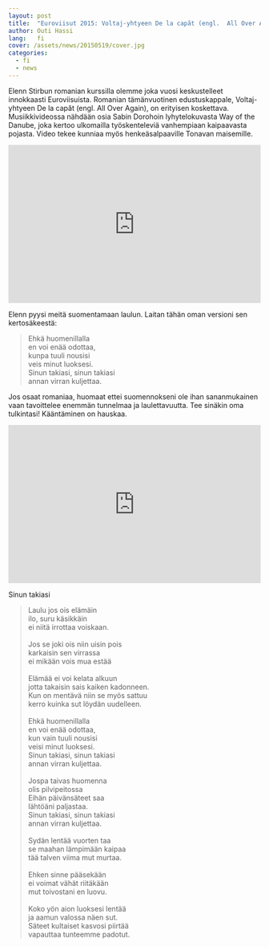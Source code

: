 ```yaml
---
layout: post
title:  "Euroviisut 2015: Voltaj-yhtyeen De la capăt (engl.  All Over Again), on erityisen koskettava"
author: Outi Hassi
lang:   fi
cover: /assets/news/20150519/cover.jpg
categories:
  - fi
  - news
---
```


Elenn Stirbun romanian kurssilla olemme joka vuosi keskustelleet innokkaasti Euroviisuista. Romanian tämänvuotinen edustuskappale, Voltaj-yhtyeen De la capăt (engl.  All Over Again), on erityisen koskettava. Musiikkivideossa nähdään osia Sabin Dorohoin lyhytelokuvasta Way of the Danube, joka kertoo ulkomailla työskenteleviä vanhempiaan kaipaavasta pojasta. Video tekee kunniaa myös henkeäsalpaaville Tonavan maisemille. 

<div class="row">
  <div class="col-md-3">
  </div>
  <div class="col-md-6">
  <iframe width="100%" height="315" src="https://www.youtube.com/embed/kE2JQGOBres" frameborder="0" allowfullscreen></iframe>
  </div>
</div>

Elenn pyysi meitä suomentamaan laulun. Laitan tähän oman versioni sen kertosäkeestä:
 
> Ehkä huomenillalla<br>
> en voi enää odottaa,<br>
> kunpa tuuli nousisi<br>
> veis minut luoksesi.<br>
> Sinun takiasi, sinun takiasi<br>
> annan virran kuljettaa.<br>

Jos osaat romaniaa, huomaat ettei suomennokseni ole ihan sananmukainen vaan tavoittelee enemmän tunnelmaa ja laulettavuutta. Tee sinäkin oma tulkintasi! Kääntäminen on hauskaa.

<div class="row">
  <div class="col-md-3">
  </div>
  <div class="col-md-6">
  <iframe width="100%" height="315" src="https://www.youtube.com/embed/uZF8jCgUQFI" frameborder="0" allowfullscreen></iframe>
  </div>
</div>

Sinun takiasi

> Laulu jos ois elämäin<br>
> ilo, suru käsikkäin<br>
> ei niitä irrottaa voiskaan.<br>
> <br>
> Jos se joki ois niin uisin pois<br>
> karkaisin sen virrassa<br>
> ei mikään vois mua estää<br>
> <br>
> Elämää ei voi kelata alkuun<br>
> jotta takaisin sais kaiken kadonneen.<br>
> Kun on mentävä niin se myös sattuu<br>
> kerro kuinka sut löydän uudelleen.<br>
> <br>
> Ehkä huomenillalla<br>
> en voi enää odottaa,<br>
> kun vain tuuli nousisi<br>
> veisi minut luoksesi.<br>
> Sinun takiasi, sinun takiasi<br>
> annan virran kuljettaa.<br>
>  <br>
> Jospa taivas huomenna<br>
> olis pilvipeitossa<br>
> Eihän päivänsäteet saa<br>
> lähtöäni paljastaa.<br>
> Sinun takiasi, sinun takiasi<br>
> annan virran kuljettaa.<br>
> <br>
> Sydän lentää vuorten taa<br>
> se maahan lämpimään kaipaa<br>
> tää talven viima mut murtaa.<br>
> <br>
> Ehken sinne pääsekään<br>
> ei voimat vähät riitäkään<br>
> mut toivostani en luovu.<br>
> <br>
> Koko yön aion luoksesi lentää<br>
> ja aamun valossa näen sut.<br>
> Säteet kultaiset kasvosi piirtää<br>
> vapauttaa tunteemme padotut.<br>





